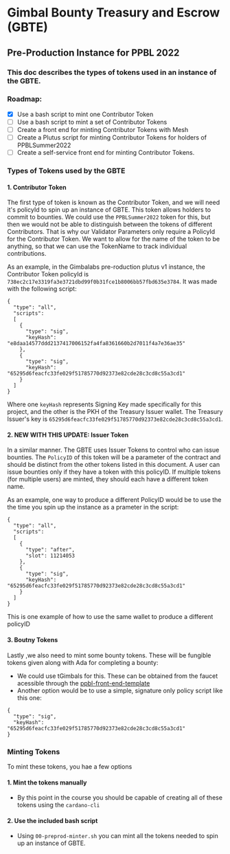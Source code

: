 # Gimbal Bounty Treasury and Escrow (GBTE)
## Pre-Production Instance for PPBL 2022

### This doc describes the types of tokens used in an instance of the GBTE.

### Roadmap:
- [x] Use a bash script to mint one Contributor Token
- [ ] Use a bash script to mint a set of Contributor Tokens
- [ ] Create a front end for minting Contributor Tokens with Mesh
- [ ] Create a Plutus script for minting Contributor Tokens for holders of PPBLSummer2022
- [ ] Create a self-service front end for minting Contributor Tokens.

### Types of Tokens used by the GBTE

#### 1. Contributor Token
The first type of token is known as the Contributor Token, and we will need it's policyId to spin up an instance of GBTE. This token allows holders to commit to bounties. We could use the `PPBLSummer2022` token for this, but then we would not be able to distinguish between the tokens of different Contributors. That is why our Validator Parameters only require a PolicyId for the Contributor Token. We want to allow for the name of the token to be anything, so that we can use the TokenName to track individual contributions.

As an example, in the Gimbalabs pre-roduction plutus v1 instance, the Contributor Token policyId is `738ec2c17e3319fa3e3721dbd99f0b31fce1b8006bb57fbd635e3784`. It was made with the following script:
```
{
  "type": "all",
  "scripts":
  [
    {
      "type": "sig",
      "keyHash": "e8daa14577ddd2137417006152fa4fa8361660b2d7011f4a7e36ae35"
    },
    {
      "type": "sig",
      "keyHash": "65295d6feacfc33fe029f51785770d92373e82cde28c3cd8c55a3cd1"
    }
  ]
}
```

Where one `keyHash` represents Signing Key made specifically for this project, and the other is the PKH of the Treasury Issuer wallet. The Treasury Issuer's key is `65295d6feacfc33fe029f51785770d92373e82cde28c3cd8c55a3cd1`.

#### 2. NEW WITH THIS UPDATE: Issuer Token
In a similar manner. The GBTE uses Issuer Tokens to control who can issue bounties. The `PolicyID` of this token will be a parameter of the contract and should be distinct from the other tokens listed in this document. A user can issue bounties only if they have a token with this policyID. If multiple tokens (for multiple users) are minted, they should each have a different token name.

As an example, one way to produce a different PolicyID would be to use the the time you spin up the instance as a prameter in the script:
```
{
  "type": "all",
  "scripts":
  [
    {
      "type": "after",
      "slot": 11214053
    },
    {
      "type": "sig",
      "keyHash": "65295d6feacfc33fe029f51785770d92373e82cde28c3cd8c55a3cd1"
    }
  ]
}
```
This is one example of how to use the same wallet to produce a different policyID

#### 3. Boutny Tokens
Lastly ,we also need to mint some bounty tokens. These will be fungible tokens given along with Ada for completing a bounty:
- We could use tGimbals for this. These can be obtained from the faucet acessible through the [ppbl-front-end-template](https://gitlab.com/gimbalabs/plutus-pbl-summer-2022/ppbl-front-end-template)
- Another option would be to use a simple, signature only policy script like this one:
```
{
  "type": "sig",
  "keyHash": "65295d6feacfc33fe029f51785770d92373e82cde28c3cd8c55a3cd1"
}
```

### Minting Tokens

To mint these tokens, you hae a few options

#### 1. Mint the tokens manually
- By this point in the course you should be capable of creating all of these tokens using the `cardano-cli`

#### 2. Use the included bash script
- Using `00-preprod-minter.sh` you can mint all the tokens needed to spin up an instance of GBTE.

